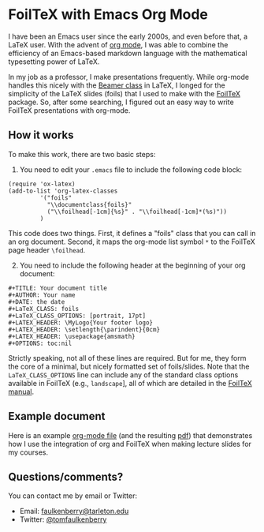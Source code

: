 # FoilTeX with Emacs Org Mode

I have been an Emacs user since the early 2000s, and even before that, a LaTeX user. With the advent of [org mode](https://orgmode.org/), I was able to combine the efficiency of an Emacs-based markdown language with the mathematical typesetting power of LaTeX. 

In my job as a professor, I make presentations frequently. While org-mode handles this nicely with the [Beamer class](https://orgmode.org/worg/exporters/beamer/tutorial.html) in LaTeX, I longed for the simplicity of the LaTeX slides (foils) that I used to make with the [FoilTeX](https://ctan.org/pkg/foiltex?lang=en) package.  So, after some searching, I figured out an easy way to write FoilTeX presentations with org-mode.

## How it works

To make this work, there are two basic steps:

1. You need to edit your `.emacs` file to include the following code block:

```
(require 'ox-latex)
(add-to-list 'org-latex-classes
	     '("foils"
	       "\\documentclass{foils}"
	       ("\\foilhead[-1cm]{%s}" . "\\foilhead[-1cm]*(%s)"))
	     )
```

This code does two things. First, it defines a "foils" class that you can call in an org document. Second, it maps the org-mode list symbol `*` to the FoilTeX page header `\foilhead`.

2. You need to include the following header at the beginning of your org document:

```
#+TITLE: Your document title
#+AUTHOR: Your name
#+DATE: the date 
#+LaTeX_CLASS: foils
#+LaTeX_CLASS_OPTIONS: [portrait, 17pt]
#+LATEX_HEADER: \MyLogo{Your footer logo}
#+LATEX_HEADER: \setlength{\parindent}{0cm}
#+LATEX_HEADER: \usepackage{amsmath}
#+OPTIONS: toc:nil
```

Strictly speaking, not all of these lines are required. But for me, they form the core of a minimal, but nicely formatted set of foils/slides.  Note that the `LaTeX_CLASS_OPTIONS` line can include any of the standard class options available in FoilTeX (e.g., `landscape`], all of which are detailed in the [FoilTeX manual](http://ftp.math.purdue.edu/mirrors/ctan.org/macros/latex/contrib/foiltex/foiltex.pdf).

## Example document

Here is an example [org-mode file](https://raw.githubusercontent.com/tomfaulkenberry/orgFoils/master/example.org) (and the resulting [pdf](example.pdf)) that demonstrates how I use the integration of org and FoilTeX when making lecture slides for my courses.

## Questions/comments?

You can contact me by email or Twitter:

- Email: [faulkenberry@tarleton.edu](mailto:faulkenberry@tarleton.edu)
- Twitter: [@tomfaulkenberry](https://www.twitter.com/tomfaulkenberry)
